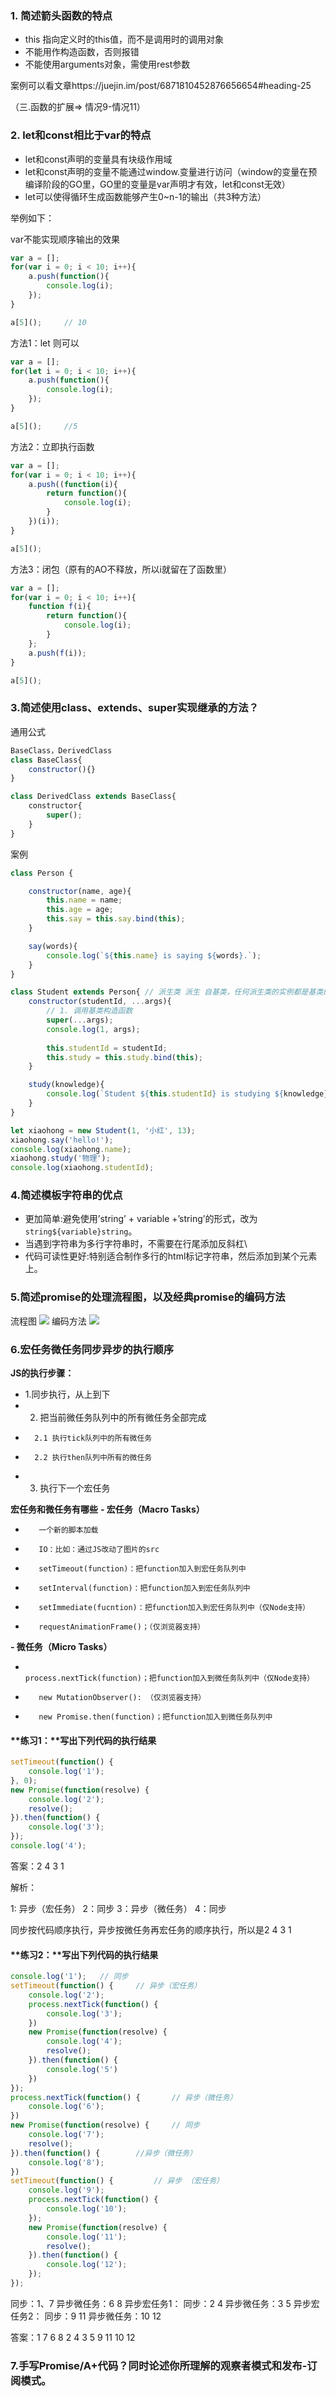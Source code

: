 ### 1. 简述箭头函数的特点
- this 指向定义时的this值，而不是调用时的调用对象
- 不能用作构造函数，否则报错
- 不能使用arguments对象，需使用rest参数

案例可以看文章https://juejin.im/post/6871810452876656654#heading-25 

（三.函数的扩展=> 情况9-情况11）
### 2. let和const相比于var的特点

- let和const声明的变量具有块级作用域
- let和const声明的变量不能通过window.变量进行访问（window的变量在预编译阶段的GO里，GO里的变量是var声明才有效，let和const无效）
- let可以使得循环生成函数能够产生0~n-1的输出（共3种方法）

举例如下：

var不能实现顺序输出的效果
```js
var a = [];
for(var i = 0; i < 10; i++){
    a.push(function(){
        console.log(i);
    });
}

a[5]();		// 10
```
方法1：let 则可以
```js
var a = [];
for(let i = 0; i < 10; i++){
    a.push(function(){
        console.log(i);
    });
}

a[5]();		//5
```
方法2：立即执行函数
```js
var a = [];
for(var i = 0; i < 10; i++){
    a.push((function(i){
        return function(){
            console.log(i);
        }
    })(i));
}

a[5]();
```
方法3：闭包（原有的AO不释放，所以i就留在了函数里）
```js
var a = [];
for(var i = 0; i < 10; i++){
    function f(i){
        return function(){
            console.log(i);
        }
    };
    a.push(f(i));
}

a[5]();
```
### 3.简述使用class、extends、super实现继承的方法？
通用公式
```js
BaseClass，DerivedClass
class BaseClass{
    constructor(){}
}

class DerivedClass extends BaseClass{
    constructor{
        super();
    }
}
```
案例
```js
class Person {

    constructor(name, age){
        this.name = name;
        this.age = age;
        this.say = this.say.bind(this);
    }

    say(words){
        console.log(`${this.name} is saying ${words}.`);
    }
}

class Student extends Person{ // 派生类 派生 自基类，任何派生类的实例都是基类的实例
    constructor(studentId, ...args){
        // 1. 调用基类构造函数
        super(...args);
        console.log(1, args);
        
        this.studentId = studentId;
        this.study = this.study.bind(this);
    }

    study(knowledge){
        console.log(`Student ${this.studentId} is studying ${knowledge}`);
    }
}

let xiaohong = new Student(1, '小红', 13);
xiaohong.say('hello!');
console.log(xiaohong.name);
xiaohong.study('物理');
console.log(xiaohong.studentId);
```
### 4.简述模板字符串的优点
- 更加简单:避免使用’string’ + variable +’string’的形式，改为`string${variable}string`。
- 当遇到字符串为多行字符串时，不需要在行尾添加反斜杠\
- 代码可读性更好:特别适合制作多行的html标记字符串，然后添加到某个元素上。

### 5.简述promise的处理流程图，以及经典promise的编码方法
流程图
![](https://p3-juejin.byteimg.com/tos-cn-i-k3u1fbpfcp/7600853347d34d539d07c254e96bd9d4~tplv-k3u1fbpfcp-zoom-1.image)
编码方法
![](https://p6-juejin.byteimg.com/tos-cn-i-k3u1fbpfcp/6f70e4c9559c44fd9cf927a1cf55c5bb~tplv-k3u1fbpfcp-zoom-1.image)

### 6.宏任务微任务同步异步的执行顺序
**JS的执行步骤：**
-  1.同步执行，从上到下
- 2. 把当前微任务队列中的所有微任务全部完成
-       2.1 执行tick队列中的所有微任务
-       2.2 执行then队列中所有的微任务
- 3. 执行下一个宏任务

**宏任务和微任务有哪些**
**-    宏任务（Macro Tasks）**
-        一个新的脚本加载
-        IO：比如：通过JS改动了图片的src
-        setTimeout(function)：把function加入到宏任务队列中
-        setInterval(function)：把function加入到宏任务队列中
-        setImmediate(fucntion)：把function加入到宏任务队列中（仅Node支持）
-        requestAnimationFrame()；（仅浏览器支持）
**-    微任务（Micro Tasks）**
-        process.nextTick(function)；把function加入到微任务队列中（仅Node支持）
-        new MutationObserver(): （仅浏览器支持）
-        new Promise.then(function)；把function加入到微任务队列中

#### **练习1：**写出下列代码的执行结果
```js
setTimeout(function() {		
    console.log('1');
}, 0);
new Promise(function(resolve) {
    console.log('2');
    resolve();
}).then(function() {
    console.log('3');
});
console.log('4');
```
答案：2 4 3 1

解析：

1: 异步（宏任务）
2：同步
3：异步（微任务）
4：同步

同步按代码顺序执行，异步按微任务再宏任务的顺序执行，所以是2 4 3 1

#### **练习2：**写出下列代码的执行结果

```js
console.log('1');	// 同步
setTimeout(function() {		// 异步（宏任务）
    console.log('2');
    process.nextTick(function() {
        console.log('3');
    })
    new Promise(function(resolve) {
        console.log('4');
        resolve();
    }).then(function() {
        console.log('5')
    })
});
process.nextTick(function() {		// 异步（微任务）
    console.log('6');
})
new Promise(function(resolve) {		// 同步
    console.log('7');
    resolve();
}).then(function() {		//异步（微任务）
    console.log('8');
})
setTimeout(function() {			// 异步 （宏任务）
    console.log('9');
    process.nextTick(function() {
        console.log('10');
    });
    new Promise(function(resolve) {
        console.log('11');
        resolve();
    }).then(function() {
        console.log('12');
    });
});
```
同步：1、7
异步微任务：6 8
异步宏任务1：
	同步：2 4 
    异步微任务：3 5
异步宏任务2：
	同步：9 11
    异步微任务：10 12

答案：1 7  6 8 2 4 3 5 9 11 10 12

### 7.手写Promise/A+代码？同时论述你所理解的观察者模式和发布-订阅模式。

